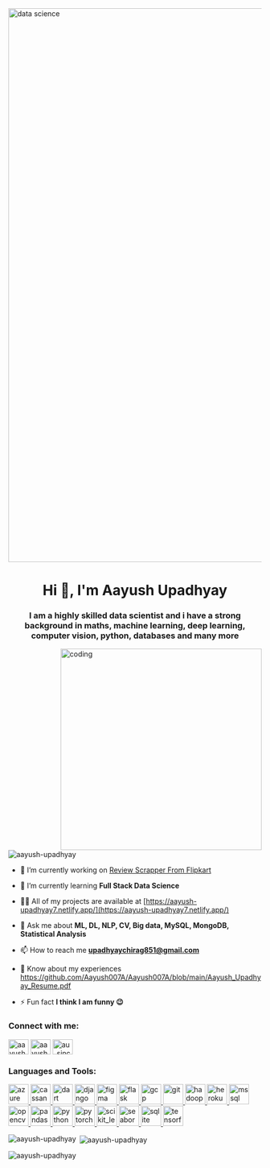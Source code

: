 <img align="center" alt="data science" width="1100" src="https://qph.cf2.quoracdn.net/main-qimg-c94aa04cf17c1a8034651d98d180874d">
<h1 align="center">Hi 👋, I'm Aayush Upadhyay</h1>
<h3 align="center">I am a highly skilled data scientist and i have a strong background in maths, machine learning, deep learning, computer vision, python, databases and many more</h3>
<img align="right" alt="coding" width="400" src="https://user-images.githubusercontent.com/55389276/140866485-8fb1c876-9a8f-4d6a-98dc-08c4981eaf70.gif">
<p align="left"> <img src="https://komarev.com/ghpvc/?username=aayush-upadhyay&label=Profile%20views&color=0e75b6&style=flat" alt="aayush-upadhyay" /> </p>

- 🔭 I’m currently working on [Review Scrapper From Flipkart](https://github.com/Aayush007A/Review-Scrapper)

- 🌱 I’m currently learning **Full Stack Data Science**

- 👨‍💻 All of my projects are available at [https://aayush-upadhyay7.netlify.app/](https://aayush-upadhyay7.netlify.app/)

- 💬 Ask me about **ML, DL, NLP, CV, Big data, MySQL, MongoDB, Statistical Analysis**

- 📫 How to reach me **upadhyaychirag851@gmail.com**

- 📄 Know about my experiences https://github.com/Aayush007A/Aayush007A/blob/main/Aayush_Upadhyay_Resume.pdf

- ⚡ Fun fact **I think I am funny 😉**

<h3 align="left">Connect with me:</h3>
<p align="left">
<a href="https://linkedin.com/in/aayush upadhyay" target="blank"><img align="center" src="https://cdn2.iconfinder.com/data/icons/social-media-2285/512/1_Linkedin_unofficial_colored_svg-512.png" alt="aayush upadhyay" height="30" width="40" /></a>
<a href="https://kaggle.com/aayush upadhyay 007" target="blank"><img align="center" src="https://cdn3.iconfinder.com/data/icons/logos-and-brands-adobe/512/189_Kaggle-512.png" alt="aayush upadhyay 007" height="30" width="40" /></a>
<a href="https://instagram.com/au_since_2002" target="blank"><img align="center" src="https://cdn0.iconfinder.com/data/icons/social-media-circle-6/1024/instagram-512.png" alt="au_since_2002" height="30" width="40" /></a>
</p>

<h3 align="left">Languages and Tools:</h3>
<p align="left"> <a href="https://azure.microsoft.com/en-in/" target="_blank" rel="noreferrer"> <img src="https://www.vectorlogo.zone/logos/microsoft_azure/microsoft_azure-icon.svg" alt="azure" width="40" height="40"/> </a> <a href="https://cassandra.apache.org/" target="_blank" rel="noreferrer"> <img src="https://www.vectorlogo.zone/logos/apache_cassandra/apache_cassandra-icon.svg" alt="cassandra" width="40" height="40"/> </a> <a href="https://dart.dev" target="_blank" rel="noreferrer"> <img src="https://www.vectorlogo.zone/logos/dartlang/dartlang-icon.svg" alt="dart" width="40" height="40"/> </a> <a href="https://www.djangoproject.com/" target="_blank" rel="noreferrer"> <img src="https://cdn.worldvectorlogo.com/logos/django.svg" alt="django" width="40" height="40"/> </a> <a href="https://www.figma.com/" target="_blank" rel="noreferrer"> <img src="https://www.vectorlogo.zone/logos/figma/figma-icon.svg" alt="figma" width="40" height="40"/> </a> <a href="https://flask.palletsprojects.com/" target="_blank" rel="noreferrer"> <img src="https://www.vectorlogo.zone/logos/pocoo_flask/pocoo_flask-icon.svg" alt="flask" width="40" height="40"/> </a> <a href="https://cloud.google.com" target="_blank" rel="noreferrer"> <img src="https://www.vectorlogo.zone/logos/google_cloud/google_cloud-icon.svg" alt="gcp" width="40" height="40"/> </a> <a href="https://git-scm.com/" target="_blank" rel="noreferrer"> <img src="https://www.vectorlogo.zone/logos/git-scm/git-scm-icon.svg" alt="git" width="40" height="40"/> </a> <a href="https://hadoop.apache.org/" target="_blank" rel="noreferrer"> <img src="https://www.vectorlogo.zone/logos/apache_hadoop/apache_hadoop-icon.svg" alt="hadoop" width="40" height="40"/> </a> <a href="https://heroku.com" target="_blank" rel="noreferrer"> <img src="https://www.vectorlogo.zone/logos/heroku/heroku-icon.svg" alt="heroku" width="40" height="40"/> </a> <a href="https://www.microsoft.com/en-us/sql-server" target="_blank" rel="noreferrer"> <img src="https://www.svgrepo.com/show/303229/microsoft-sql-server-logo.svg" alt="mssql" width="40" height="40"/> </a> <a href="https://opencv.org/" target="_blank" rel="noreferrer"> <img src="https://www.vectorlogo.zone/logos/opencv/opencv-icon.svg" alt="opencv" width="40" height="40"/> </a> <a href="https://pandas.pydata.org/" target="_blank" rel="noreferrer"> <img src="https://pandas.pydata.org/static/img/pandas_secondary.svg" alt="pandas" width="40" height="40"/> </a> <a href="https://www.python.org" target="_blank" rel="noreferrer"> <img src="https://s3.dualstack.us-east-2.amazonaws.com/pythondotorg-assets/media/community/logos/python-logo-only.png" alt="python" width="40" height="40"/> </a> <a href="https://pytorch.org/" target="_blank" rel="noreferrer"> <img src="https://www.vectorlogo.zone/logos/pytorch/pytorch-icon.svg" alt="pytorch" width="40" height="40"/> </a> <a href="https://scikit-learn.org/" target="_blank" rel="noreferrer"> <img src="https://upload.wikimedia.org/wikipedia/commons/0/05/Scikit_learn_logo_small.svg" alt="scikit_learn" width="40" height="40"/> </a> <a href="https://seaborn.pydata.org/" target="_blank" rel="noreferrer"> <img src="https://seaborn.pydata.org/_images/logo-mark-lightbg.svg" alt="seaborn" width="40" height="40"/> </a> <a href="https://www.sqlite.org/" target="_blank" rel="noreferrer"> <img src="https://www.vectorlogo.zone/logos/sqlite/sqlite-icon.svg" alt="sqlite" width="40" height="40"/> </a> <a href="https://www.tensorflow.org" target="_blank" rel="noreferrer"> <img src="https://www.vectorlogo.zone/logos/tensorflow/tensorflow-icon.svg" alt="tensorflow" width="40" height="40"/> </a> </p>

<p><img align="left" src="https://github-readme-stats.vercel.app/api/top-langs?username=aayush-upadhyay&show_icons=true&locale=en&layout=compact" alt="aayush-upadhyay" /></p>

<p>&nbsp;<img align="center" src="https://github-readme-stats.vercel.app/api?username=aayush-upadhyay&show_icons=true&locale=en" alt="aayush-upadhyay" /></p>

<p><img align="center" src="https://github-readme-streak-stats.herokuapp.com/?user=aayush-upadhyay&" alt="aayush-upadhyay" /></p>

